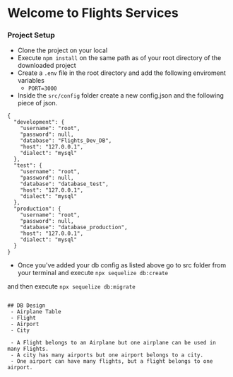 # Welcome to Flights Services

### Project Setup
- Clone the project on your local
- Execute `npm install` on the same path as of your root directory of the downloaded project
- Create a `.env` file in the root directory and add the following enviroment variables
    - `PORT=3000`
- Inside the `src/config` folder create a new config.json and the following piece of json.

```
{
  "development": {
    "username": "root",
    "password": null,
    "database": "Flights_Dev_DB",
    "host": "127.0.0.1",
    "dialect": "mysql"
  },
  "test": {
    "username": "root",
    "password": null,
    "database": "database_test",
    "host": "127.0.0.1",
    "dialect": "mysql"
  },
  "production": {
    "username": "root",
    "password": null,
    "database": "database_production",
    "host": "127.0.0.1",
    "dialect": "mysql"
  }
}

```

- Once you've added your db config as listed above go to src folder from your terminal and execute `npx sequelize db:create`

and then execute `npx sequelize db:migrate`
```

## DB Design
 - Airplane Table
 - Flight
 - Airport
 - City

 - A Flight belongs to an Airplane but one airplane can be used in many Flights.
 - A city has many airports but one airport belongs to a city.
 - One airport can have many flights, but a flight belongs to one airport. 